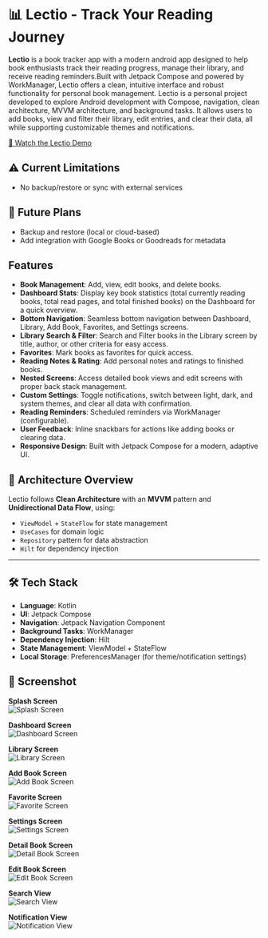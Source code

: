 # 📊 Lectio - Track Your Reading Journey

**Lectio** is a book tracker app with a modern android app designed to help book enthusiasts track their reading progress, manage their library, and receive reading reminders.Built with Jetpack Compose and powered by WorkManager, Lectio offers a clean, intuitive interface and robust functionality for personal book management. Lectio is a personal project developed to explore Android development with Compose, navigation, clean architecture, MVVM architecture, and background tasks. It allows users to add books, view and filter their library, edit entries, and clear their data, all while supporting customizable themes and notifications.

[🎥 Watch the Lectio Demo](https://drive.google.com/file/d/149ebK5TOMMkh2mPCIOIUlUOT6VC-mJCu/view?usp=drive_link)

## ⚠️ Current Limitations
- No backup/restore or sync with external services
  

## 🔧 Future Plans
- Backup and restore (local or cloud-based)
- Add integration with Google Books or Goodreads for metadata

## Features
- **Book Management**: Add, view, edit books, and delete books.
- **Dashboard Stats**: Display key book statistics (total currently reading books, total read pages, and total finished books) on the Dashboard for a quick overview.
- **Bottom Navigation**: Seamless bottom navigation between Dashboard, Library, Add Book, Favorites, and Settings screens.
- **Library Search & Filter**: Search and Filter books in the Library screen by title, author, or other criteria for easy access.
- **Favorites**: Mark books as favorites for quick access.
- **Reading Notes & Rating**: Add personal notes and ratings to finished books.
- **Nested Screens**: Access detailed book views and edit screens with proper back stack management.
- **Custom Settings**: Toggle notifications, switch between light, dark, and system themes, and clear all data with confirmation.
- **Reading Reminders**: Scheduled reminders via WorkManager (configurable).
- **User Feedback**: Inline snackbars for actions like adding books or clearing data.
- **Responsive Design**: Built with Jetpack Compose for a modern, adaptive UI.

## 🧱 Architecture Overview

Lectio follows **Clean Architecture** with an **MVVM** pattern and **Unidirectional Data Flow**, using:

- `ViewModel` + `StateFlow` for state management
- `UseCases` for domain logic
- `Repository` pattern for data abstraction
- `Hilt` for dependency injection

---

## 🛠️ Tech Stack

- **Language**: Kotlin
- **UI**: Jetpack Compose
- **Navigation**: Jetpack Navigation Component
- **Background Tasks**: WorkManager
- **Dependency Injection**: Hilt
- **State Management**: ViewModel + StateFlow
- **Local Storage**: PreferencesManager (for theme/notification settings)
  

## 📸 Screenshot
**Splash Screen**  
![Splash Screen](https://drive.google.com/uc?export=view&id=1kz0ZcQSbgwbjDTdlBp7eyJjC2MV74HSr)

**Dashboard Screen**  
![Dashboard Screen](https://drive.google.com/uc?export=view&id=17drZqJS39PTkSjhR1_6KtA7hn6uQJV-m)

**Library Screen**  
![Library Screen](https://drive.google.com/uc?export=view&id=1kwXp_iWq3BwpPJ9cc7xubBVOMl025LIw)

**Add Book Screen**  
![Add Book Screen](https://drive.google.com/uc?export=view&id=1u5bEKsE4sH660jdA2uq8YxifoX8qU9ZO)

**Favorite Screen**  
![Favorite Screen](https://drive.google.com/uc?export=view&id=1JhtVClYgcqZr_OnwGCADAkOaXNCNv2qI)

**Settings Screen**  
![Settings Screen](https://drive.google.com/uc?export=view&id=12tF4hefy83RS6mVNjVBG_NZst9A4NAGM)

**Detail Book Screen**  
![Detail Book Screen](https://drive.google.com/uc?export=view&id=1H7WyX0_53J9aQQh5-XcyCArhF3uL-Z63)

**Edit Book Screen**  
![Edit Book Screen](https://drive.google.com/uc?export=view&id=1AQqF6Y2SlrKYjdLq2Y-Uy9sc1xWA5Ash)

**Search View**  
![Search View](https://drive.google.com/uc?export=view&id=1XB5VLlvNznVtU2FdTuYpyAP_3qhMyHIt)

**Notification View**  
![Notification View](https://drive.google.com/uc?export=view&id=1NI-I4o8Sytf0rn2Kggf_D4xvfsiIr1oH)
